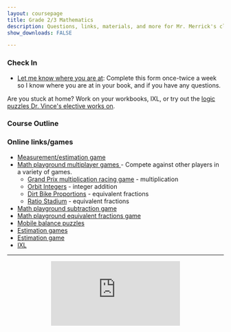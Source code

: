 ```yaml
---
layout: coursepage
title: Grade 2/3 Mathematics 
description: Questions, links, materials, and more for Mr. Merrick's class
show_downloads: FALSE

---
```


### Check In
* <a href="https://docs.google.com/forms/d/e/1FAIpQLSdMiwqHLncy91lFct3eZZ3-9IRj65g8JqL4jYsShjgicSYMKw/viewform?usp=sf_link"> Let me know where you are at</a>: Complete this form once-twice a week so I know where you are at in your book, and if you have any questions. 

Are you stuck at home? Work on your workbooks, IXL, or try out the <a href="https://vchan2.github.io/2020logicpuzzles.html">logic puzzles Dr. Vince's elective works on</a>.

### Course Outline 

### Online links/games
* <a href="https://snap.berkeley.edu/snap/snap.html#present:Username=psafa&ProjectName=Numbers%20Game"> Measurement/estimation game </a>
* <a href="https://www.mathplayground.com/ASB_Index.html"> Math playground multiplayer games </a> - Compete against other players in a variety of games.
  * <a href="https://www.mathplayground.com/ASB_GrandPrixMultiplication.html"> Grand Prix multiplication racing game</a> - multiplication
  * <a href="https://www.mathplayground.com/ASB_OrbitIntegers.html"> Orbit Integers</a> - integer addition
  * <a href="https://www.mathplayground.com/ASB_DirtBikeProportions.html"> Dirt Bike Proportions</a> - equivalent fractions
  * <a href="https://www.mathplayground.com/ASB_RatioStadium.html"> Ratio Stadium</a> - equivalent fractions
* <a href="https://www.mathplayground.com/brain_workouts/brain_workout_01_subtraction.html"> Math playground subtraction game </a>
* <a href="https://www.mathplayground.com/ASB_RatioBlaster.html"> Math playground equivalent fractions game </a>
* <a href="https://solveme.edc.org/mobiles/"> Mobile balance puzzles </a>
* <a href="https://www.mathsisfun.com/numbers/estimation-game.php"> Estimation games </a>
* <a href="https://mrnussbaum.com/estimation-valley-golf-online-game"> Estimation game </a>
* <a href="https://ca.ixl.com"> IXL </a>


---

<p align="center"> 
  <iframe src="https://www.youtube.com/embed/3HRkKznJoZA" frameborder="0" allow="accelerometer; autoplay; encrypted-media; gyroscope; picture-in-picture" allowfullscreen class="vid"></iframe> </p>
  
